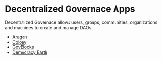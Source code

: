 # Decentralized Governace Apps

Decentralized Governace allows users, groups, communities, organizations and machines to create and manage DAOs.

* [Aragon](aragon.md)
* [Colony](colony.md)
* [GovBlocks](govblocks.md)
* [Democracy Earth](democracy-earth.md)

